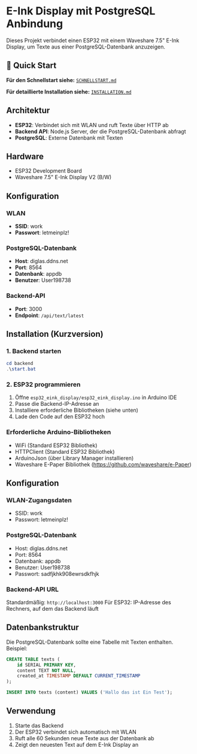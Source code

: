 # E-Ink Display mit PostgreSQL Anbindung

Dieses Projekt verbindet einen ESP32 mit einem Waveshare 7.5" E-Ink Display, um Texte aus einer PostgreSQL-Datenbank anzuzeigen.

## 🎯 Quick Start

**Für den Schnellstart siehe:** [`SCHNELLSTART.md`](SCHNELLSTART.md)

**Für detaillierte Installation siehe:** [`INSTALLATION.md`](INSTALLATION.md)

## Architektur

- **ESP32**: Verbindet sich mit WLAN und ruft Texte über HTTP ab
- **Backend API**: Node.js Server, der die PostgreSQL-Datenbank abfragt
- **PostgreSQL**: Externe Datenbank mit Texten

## Hardware

- ESP32 Development Board
- Waveshare 7.5" E-Ink Display V2 (B/W)

## Konfiguration

### WLAN
- **SSID**: work
- **Passwort**: letmeinplz!

### PostgreSQL-Datenbank
- **Host**: diglas.ddns.net
- **Port**: 8564
- **Datenbank**: appdb
- **Benutzer**: User198738

### Backend-API
- **Port**: 3000
- **Endpoint**: `/api/text/latest`

## Installation (Kurzversion)

### 1. Backend starten

```powershell
cd backend
.\start.bat
```

### 2. ESP32 programmieren

1. Öffne `esp32_eink_display/esp32_eink_display.ino` in Arduino IDE
2. Passe die Backend-IP-Adresse an
3. Installiere erforderliche Bibliotheken (siehe unten)
4. Lade den Code auf den ESP32 hoch

### Erforderliche Arduino-Bibliotheken

- WiFi (Standard ESP32 Bibliothek)
- HTTPClient (Standard ESP32 Bibliothek)
- ArduinoJson (über Library Manager installieren)
- Waveshare E-Paper Bibliothek (https://github.com/waveshare/e-Paper)

## Konfiguration

### WLAN-Zugangsdaten
- SSID: work
- Passwort: letmeinplz!

### PostgreSQL-Datenbank
- Host: diglas.ddns.net
- Port: 8564
- Datenbank: appdb
- Benutzer: User198738
- Passwort: sadfjkhk908ewrsdkfhjk

### Backend-API URL
Standardmäßig: `http://localhost:3000`
Für ESP32: IP-Adresse des Rechners, auf dem das Backend läuft

## Datenbankstruktur

Die PostgreSQL-Datenbank sollte eine Tabelle mit Texten enthalten. Beispiel:

```sql
CREATE TABLE texts (
    id SERIAL PRIMARY KEY,
    content TEXT NOT NULL,
    created_at TIMESTAMP DEFAULT CURRENT_TIMESTAMP
);

INSERT INTO texts (content) VALUES ('Hallo das ist Ein Test');
```

## Verwendung

1. Starte das Backend
2. Der ESP32 verbindet sich automatisch mit WLAN
3. Ruft alle 60 Sekunden neue Texte aus der Datenbank ab
4. Zeigt den neuesten Text auf dem E-Ink Display an

